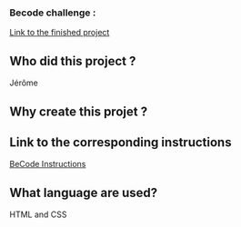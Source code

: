 ### Becode challenge :

[Link to the finished project](https://tripsj.github.io/)

## **Who did this project ?**

Jérôme

## **Why create this projet ?**

## **Link to the corresponding instructions**

[BeCode Instructions](https://github.com/becodeorg/LIE-Hamilton-7/tree/main/01-main-course/)

## **What language are used?**

HTML and CSS

